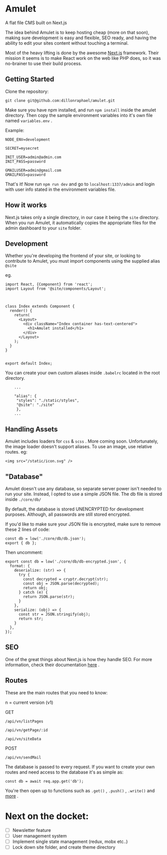 # Amulet

A flat file CMS built on Next.js

The idea behind Amulet is to keep hosting cheap (more on that soon), making sure development is easy and flexible, SEO ready, and having the ability to edit your sites content without touching a terminal.

Most of the heavy lifting is done by the awesome [Next.js](https://github.com/zeit/next.js/) framework. Their mission it seems is to make React work on the web like PHP does, so it was no-brainer to use their build process.


## Getting Started

Clone the repository:

`git clone git@github.com:dillonraphael/amulet.git`

Make sure you have npm installed, and run `npm install` inside the amulet directory. Then copy the sample environment variables into it's own file named `variables.env` . 

Example:
```
NODE_ENV=development
    
SECRET=mysecret
    
INIT_USER=admin@admin.com
INIT_PASS=password
    
GMAILUSER=admin@gmail.com
GMAILPASS=password
```
That's it! Now run `npm run dev` and go to `localhost:1337/admin` and login with user info stated in the environment variables file.


## How it works

Next.js takes only a single directory, in our case it being the `site` directory. When you run Amulet, it automatically copies the appropriate files for the admin dashboard to your `site` folder.

 

## Development

Whether you're developing the frontend of your site, or looking to contribute to Amulet, you must import components using the supplied alias `@site` 

eg.
```
import React, {Component} from 'react';
import Layout from '@site/components/Layout';



class Index extends Component {
  render() {
    return(
      <Layout>
        <div className="Index container has-text-centered">
          <h1>Amulet installed</h1>
        </div>
      </Layout>
    );
  }
}


export default Index;
```
You can create your own custom aliases inside `.babelrc` located in the root directory.
```
    ...
    
    "alias": {
     "styles": "./static/styles",
     "@site": "./site"
     },
    ...
```
## Handling Assets

Amulet includes loaders for `css` & `scss` . More coming soon. Unfortunately, the image loader doesn't support aliases. To use an image, use relative routes. eg:

`<img src="/static/icon.svg" />`

## "Database"

Amulet doesn't use any database, so separate server power isn't needed to run your site. Instead, I opted to use a simple JSON file. The db file is stored inside `./core/db/` 

By default, the database is stored UNENCRYPTED for development purposes. Although, all passwords are still stored encrypted.

If you'd like to make sure your JSON file is encrypted, make sure to remove these 2 lines of code:

```
const db = low('./core/db/db.json');
export { db };
```

Then uncomment:

```
export const db = low('./core/db/db-encrypted.json', {
  format: {
    deserialize: (str) => {
      try {
        const decrypted = cryptr.decrypt(str);
        const obj = JSON.parse(decrypted);
        return obj;
      } catch (e) {
        return JSON.parse(str);
      }
    },
    serialize: (obj) => {
      const str = JSON.stringify(obj);
      return str;
    }
  },
});
```

## SEO

One of the great things about Next.js is how they handle SEO. For more information, check their documentation [here](https://github.com/zeit/next.js#custom-document) .

## Routes

These are the main routes that you need to know:

n = current version (v1)

GET

 `/api/vn/listPages` 

 `/api/vn/getPage/:id` 

 `/api/vn/siteData` 

POST

 `/api/vn/sendMail` 

The database is passed to every request. If you want to create your own routes and need access to the database it's as simple as:

 `const db = await req.app.get('db');` 

You're then open up to functions such as `.get()` , `.push()` , `.write()` and [more](https://github.com/typicode/lowdb) .

# Next on the docket:

- [ ]  Newsletter feature
- [ ]  User management system
- [ ]  Implement single state management (redux, mobx etc..)
- [ ]  Lock down site folder, and create theme directory